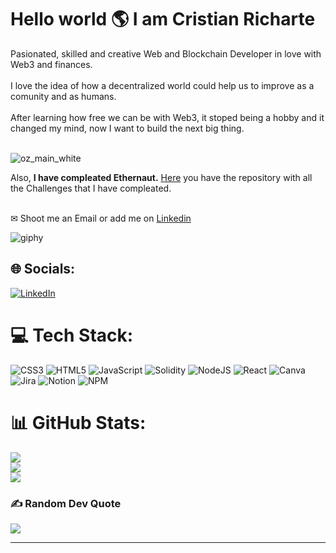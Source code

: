 <h1>Hello world 🌎 I am Cristian Richarte </h1>

Pasionated, skilled and creative Web and Blockchain Developer in love with Web3 and finances.<br><br>I love the idea of how a decentralized world could help us to improve as a comunity and as humans.<br><br>After learning how free we can be with Web3, it stoped being a hobby and it changed my mind, now I want to build the next big thing.<br>

<br>![oz_main_white](https://user-images.githubusercontent.com/102038261/200035582-e41ddbaf-d910-4088-a04e-68cc45a57528.svg)

<p> Also, <strong>I have compleated Ethernaut.</strong> <a href="https://github.com/CristianRicharte6/SmartContracts/tree/main/Ethernaut-Challenges">Here</a> you have the repository with all the Challenges that I have compleated.
  
<br>✉ Shoot me an Email or add me on <a href="https://www.linkedin.com/in/cristian-richarte-gil/">Linkedin<a/>

![giphy](https://user-images.githubusercontent.com/102038261/173193036-543b239b-0152-4e91-8c01-3ec8fc384c18.gif)

## 🌐 Socials:
[![LinkedIn](https://img.shields.io/badge/LinkedIn-%230077B5.svg?logo=linkedin&logoColor=white)](https://www.linkedin.com/in/cristian-richarte-gil/) 

# 💻 Tech Stack:
![CSS3](https://img.shields.io/badge/css3-%231572B6.svg?style=plastic&logo=css3&logoColor=white) ![HTML5](https://img.shields.io/badge/html5-%23E34F26.svg?style=plastic&logo=html5&logoColor=white) ![JavaScript](https://img.shields.io/badge/javascript-%23323330.svg?style=plastic&logo=javascript&logoColor=%23F7DF1E) ![Solidity](https://img.shields.io/badge/Solidity-%23363636.svg?style=plastic&logo=solidity&logoColor=white) ![NodeJS](https://img.shields.io/badge/node.js-6DA55F?style=plastic&logo=node.js&logoColor=white) ![React](https://img.shields.io/badge/react-%2320232a.svg?style=plastic&logo=react&logoColor=%2361DAFB) ![Canva](https://img.shields.io/badge/Canva-%2300C4CC.svg?style=plastic&logo=Canva&logoColor=white) ![Jira](https://img.shields.io/badge/jira-%230A0FFF.svg?style=plastic&logo=jira&logoColor=white) ![Notion](https://img.shields.io/badge/Notion-%23000000.svg?style=plastic&logo=notion&logoColor=white)
![NPM](https://img.shields.io/badge/NPM-%23000000.svg?style=plastic&logo=npm&logoColor=white)

# 📊 GitHub Stats:
![](https://github-readme-stats.vercel.app/api?username=CristianRicharte6&theme=dark&hide_border=false&include_all_commits=false&count_private=false)<br/>
![](https://github-readme-streak-stats.herokuapp.com/?user=CristianRicharte6&theme=dark&hide_border=false)<br/>
![](https://github-readme-stats.vercel.app/api/top-langs/?username=CristianRicharte6&theme=dark&hide_border=false&include_all_commits=false&count_private=false&layout=compact)

### ✍️ Random Dev Quote
![](https://quotes-github-readme.vercel.app/api?type=horizontal&theme=radical)

---
